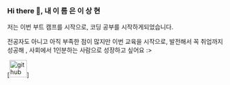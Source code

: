 
### Hi there 👋, 내 이 름 은 이 상 현 


저는 이번 부트 캠프를 시작으로,  코딩 공부를 시작하게되었습니다. 
 
전공자도 아니고 아직 부족한 점이 많지만 이번 교육을 시작으로, 
발전해서 꼭 취업까지 성공해 , 사회에서 1인분하는 사람으로 성장하고  싶어요 :>






[<img src='https://cdn.jsdelivr.net/npm/simple-icons@3.0.1/icons/github.svg' alt='github' height='40'>]



 




